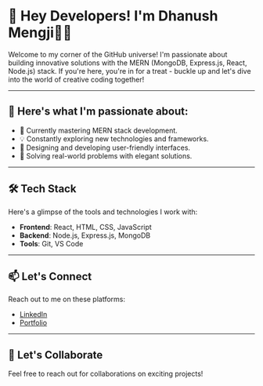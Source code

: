# 👋 Hey Developers! I'm Dhanush Mengji👨‍💻

Welcome to my corner of the GitHub universe! I'm passionate about building innovative solutions with the MERN (MongoDB, Express.js, React, Node.js) stack. If you're here, you're in for a treat - buckle up and let's dive into the world of creative coding together!

---

## 🚀 Here's what I'm passionate about:
- 🌱 Currently mastering MERN stack development.
- 💡 Constantly exploring new technologies and frameworks.
- 🎨 Designing and developing user-friendly interfaces.
- 🔧 Solving real-world problems with elegant solutions.

---

## 🛠️ Tech Stack
Here's a glimpse of the tools and technologies I work with:
- **Frontend**: React, HTML, CSS, JavaScript
- **Backend**: Node.js, Express.js, MongoDB
- **Tools**: Git, VS Code

---

## 📫 Let's Connect
Reach out to me on these platforms:
- [LinkedIn](https://www.linkedin.com/in/dhanush-mengji-965938275/)
- [Portfolio](https://www.mengji-dhanush-portfolio.vercel.app/)

---

## 🤝 Let's Collaborate
Feel free to reach out for collaborations on exciting projects!
